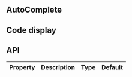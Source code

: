 ## AutoComplete
## Code display
## API
|Property|Description|Type|Default|
|:---|:-----|:----|:------|